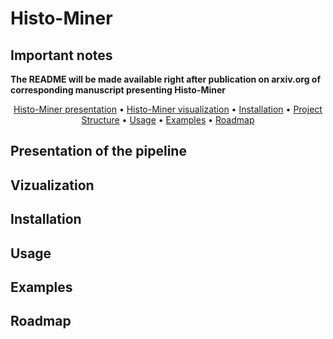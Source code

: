 # Histo-Miner

## Important notes

**The README will be made available right after publication on arxiv.org of corresponding manuscript presenting Histo-Miner** 

<div align="center">

[Histo-Miner presentation](#presentation-of-the-pipeline) • [Histo-Miner visualization](#vizualization) • [Installation](#installation) • [Project Structure](#project-structure) • [Usage](#usage) • [Examples](#examples) • [Roadmap](#roadmap) 

</div>


## Presentation of the pipeline

## Vizualization

## Installation

## Usage

## Examples 

## Roadmap

